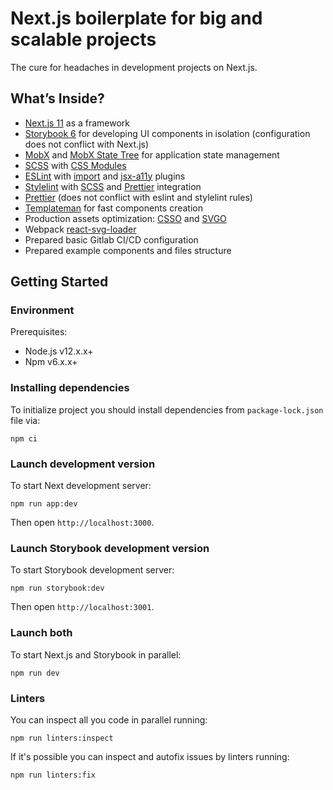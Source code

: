 # Next.js boilerplate for big and scalable projects

The cure for headaches in development projects on Next.js.

## <a name="inside">What’s Inside?</a>

- [Next.js 11](https://nextjs.org/) as a framework
- [Storybook 6](https://storybook.js.org/) for developing UI components in isolation (configuration does not conflict with Next.js)
- [MobX](https://mobx.js.org/) and [MobX State Tree](https://mobx-state-tree.js.org/) for application state management
- [SCSS](https://sass-lang.com/documentation) with [CSS Modules](https://github.com/css-modules/css-modules)
- [ESLint](https://eslint.org/) with [import](https://www.npmjs.com/package/eslint-plugin-import) and [jsx-a11y](https://www.npmjs.com/package/eslint-plugin-import) plugins
- [Stylelint](https://stylelint.io/user-guide) with [SCSS](https://www.npmjs.com/package/stylelint-scss) and [Prettier](https://www.npmjs.com/package/stylelint-prettier) integration
- [Prettier](https://prettier.io/) (does not conflict with eslint and stylelint rules)
- [Templateman](https://github.com/adlite/templateman) for fast components creation
- Production assets optimization: [CSSO](https://github.com/css/csso) and [SVGO](https://github.com/Klathmon/imagemin-webpack-plugin#optionssvgo)
- Webpack [react-svg-loader](https://github.com/boopathi/react-svg-loader)
- Prepared basic Gitlab CI/CD configuration
- Prepared example components and files structure

## <a name="get-started">Getting Started</a>

### Environment

Prerequisites:

- Node.js v12.x.x+
- Npm v6.x.x+

### Installing dependencies

To initialize project you should install dependencies from `package-lock.json` file via:

```
npm ci
```

### Launch development version

To start Next development server:

```
npm run app:dev
```

Then open `http://localhost:3000`.

### Launch Storybook development version

To start Storybook development server:

```
npm run storybook:dev
```

Then open `http://localhost:3001`.

### Launch both

To start Next.js and Storybook in parallel:

```
npm run dev
```

### Linters

You can inspect all you code in parallel running:

```
npm run linters:inspect
```

If it's possible you can inspect and autofix issues by linters running:

```
npm run linters:fix
```
